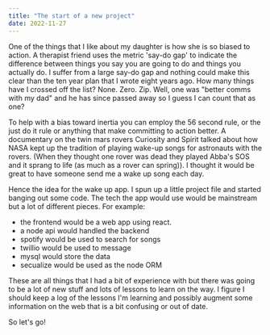 ```yaml
---
title: "The start of a new project"
date: 2022-11-27
---
```

One of the things that I like about my daughter is how she is so biased to action. A therapist friend uses the metric 'say-do gap' to
indicate the difference between things you say you are going to do and things you actually do. I suffer from a large say-do gap and nothing could make this clear than the ten year plan that I wrote eight years ago. How many things have I crossed off the list? None. Zero. Zip. Well, one was "better comms with my dad" and he has since passed away so I guess I can count that as one?

To help with a bias toward inertia you can employ the 56 second rule, or the just do it rule or anything that make committing to action better. A documentary on the twin mars rovers Curiosity and Spirit talked about how NASA kept up the tradition of playing wake-up songs for astronauts with the rovers. (When they thought one rover was dead they played Abba's SOS and it sprang to life (as much as a rover can spring)). I thought it would be great to have someone send me a wake up song each day.

Hence the idea for the wake up app. I spun up a little project file and started banging out some code. The tech the app would use would be mainstream but a lot of different pieces. For example:
* the frontend would be a web app using react.
* a node api would handled the backend
* spotify would be used to search for songs
* twillio would be used to message
* mysql would store the data
* secualize would be used as the node ORM

These are all things that I had a bit of experience with but there was going to be a lot of new stuff and lots of lessons to learn on the way. I figure I should keep a log of the lessons I'm learning and possibly augment some information on the web that is a bit confusing or out of date.

So let's go!